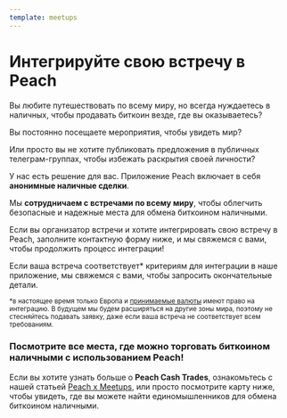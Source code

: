 ```yaml
---
template: meetups
---
```

<!--[headline]-->
# Интегрируйте свою встречу в Peach

<!--[intro]-->
Вы любите путешествовать по всему миру, но всегда нуждаетесь в наличных, чтобы продавать биткоин везде, где вы оказываетесь?

Вы постоянно посещаете мероприятия, чтобы увидеть мир?

Или просто вы не хотите публиковать предложения в публичных телеграм-группах, чтобы избежать раскрытия своей личности?

У нас есть решение для вас.
Приложение Peach включает в себя **анонимные наличные сделки**.

Мы **сотрудничаем с встречами по всему миру**, чтобы облегчить безопасные и надежные места для обмена биткоином наличными.

Если вы организатор встречи и хотите интегрировать свою встречу в Peach, заполните контактную форму ниже, и мы свяжемся с вами, чтобы продолжить процесс интеграции!

Если ваша встреча соответствует\* критериям для интеграции в наше приложение, мы свяжемся с вами, чтобы запросить окончательные детали.

<small>*в настоящее время только Европа и [принимаемые валюты](/pl/how-it-works/#payment) имеют право на интеграцию. В будущем мы будем расширяться на другие зоны мира, поэтому не стесняйтесь подавать заявку, даже если ваша встреча не соответствует всем требованиям.</small>

<!--[map]-->
### Посмотрите все места, где можно торговать биткоином наличными с использованием Peach!

Если вы хотите узнать больше о **Peach Cash Trades**, ознакомьтесь с нашей статьей [Peach x Meetups](/blog/peach-for-meetups/), или просто посмотрите карту ниже, чтобы увидеть, где вы можете найти единомышленников для обмена биткоином наличными.
